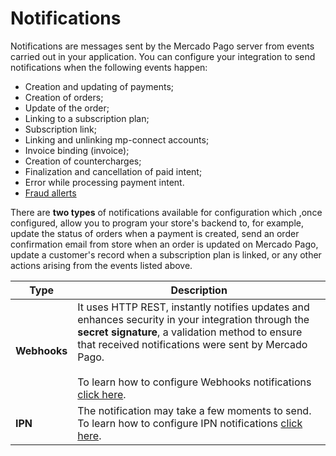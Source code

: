 # Notifications

Notifications are messages sent by the Mercado Pago server from events carried out in your application. You can configure your integration to send notifications when the following events happen:

* Creation and updating of payments;
* Creation of orders;
* Update of the order;
* Linking to a subscription plan;
* Subscription link;
* Linking and unlinking mp-connect accounts;
* Invoice binding (invoice);
* Creation of countercharges;
* Finalization and cancellation of paid intent;
* Error while processing payment intent.
* [Fraud allerts](/developers/en/docs/additional-content/chargebacks/how-to-prevent#bookmark_fraud_alert)

There are **two types** of notifications available for configuration which ,once configured, allow you to program your store's backend to, for example, update the status of orders when a payment is created, send an order confirmation email from store when an order is updated on Mercado Pago, update a customer's record when a subscription plan is linked, or any other actions arising from the events listed above.

| Type | Description |
| --- | --- |
| **Webhooks** | It uses HTTP REST, instantly notifies updates and enhances security in your integration through the **secret signature**, a validation method to ensure that received notifications were sent by Mercado Pago. </br></br> To learn how to configure Webhooks notifications [click here](/developers/pt/guides/additional-content/your-integrations/webhooks). |
| **IPN** | The notification may take a few moments to send. To learn how to configure IPN notifications [click here](/developers/pt/guides/additional-content/your-integrations/ipn). |